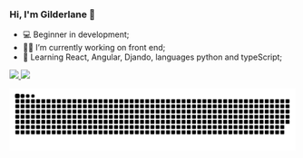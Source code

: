 ### Hi, I'm Gilderlane 👋

- 💻 Beginner in development;
- 👩‍💻 I’m currently working on front end;
- 🧠 Learning  React, Angular, Djando,  languages python and typeScript;


<div>
  <a href="https://github.com/gilderlanex">
  <img heigth="180em" src="https://github-readme-stats.vercel.app/api?username=gilderlanex&show_icons=true&theme=dark&include_all_commits=true&count_private=true"/>
  <img heigth="180em" src="https://github-readme-stats.vercel.app/api/top-langs/?username=gilderlanex&layout=compact&langs_count=7&theme=dark"/>
</div>
  


  ![Snake animation](https://github.com/gilderlanex/gilderlanex/blob/output/github-contribution-grid-snake.svg)
 


  
